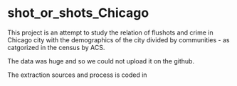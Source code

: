 # shot_or_shots_Chicago
This project is an attempt to study the relation of flushots and crime in Chicago city with the demographics of the city divided by communities - as catgorized in the census by ACS.

The data was huge and so we could not upload it on the github.

The extraction sources and process is coded in 